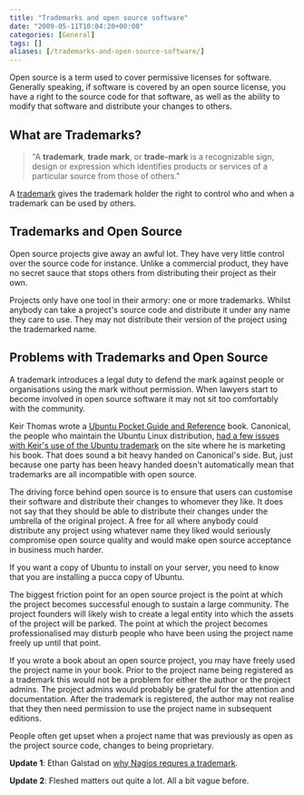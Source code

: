 ```yaml
---
title: "Trademarks and open source software"
date: "2009-05-11T10:04:20+00:00"
categories: [General]
tags: []
aliases: [/trademarks-and-open-source-software/]
---
```


Open source is a term used to cover permissive licenses for software. Generally speaking, if software is covered by an open source license, you have a right to the source code for that software, as well as the ability to modify that software and distribute your changes to others.

## What are Trademarks?

> "A **trademark**, **trade mark**, or **trade-mark** is a recognizable sign, design or expression which identifies products or services of a particular source from those of others."

A [trademark](https://en.wikipedia.org/wiki/Trademark) gives the trademark holder the right to control who and when a trademark can be used by others.

## Trademarks and Open Source

Open source projects give away an awful lot. They have very little control over the source code for instance. Unlike a commercial product, they have no secret sauce that stops others from distributing their project as their own.

Projects only have one tool in their armory: one or more trademarks. Whilst anybody can take a project's source code and distribute it under any name they care to use. They may not distribute their version of the project using the trademarked name.

## Problems with Trademarks and Open Source

A trademark introduces a legal duty to defend the mark against people or organisations using the mark without permission. When lawyers start to become involved in open source software it may not sit too comfortably with the community.

Keir Thomas wrote a [Ubuntu Pocket Guide and Reference](http://www.ubuntupocketguide.com/) book. Canonical, the people who maintain the Ubuntu Linux distribution, [had a few issues with Keir's use of the Ubuntu trademark](http://www.pcworld.com/article/164633/trademarks_the_hidden_menace.html) on the site where he is marketing his book. That does sound a bit heavy handed on Canonical's side. But, just because one party has been heavy handed doesn't automatically mean that trademarks are all incompatible with open source.

The driving force behind open source is to ensure that users can customise their software and distribute their changes to whomever they like. It does not say that they should be able to distribute their changes under the umbrella of the original project. A free for all where anybody could distribute any project using whatever name they liked would seriously compromise open source quality and would make open source acceptance in business much harder.

If you want a copy of Ubuntu to install on your server, you need to know that you are installing a pucca copy of Ubuntu.

The biggest friction point for an open source project is the point at which the project becomes successful enough to sustain a large community. The project founders will likely wish to create a legal entity into which the assets of the project will be parked. The point at which the project becomes professionalised may disturb people who have been using the project name freely up until that point.

If you wrote a book about an open source project, you may have freely used the project name in your book. Prior to the project name being registered as a trademark this would not be a problem for either the author or the project admins. The project admins would probably be grateful for the attention and documentation. After the trademark is registered, the author may not realise that they then need permission to use the project name in subsequent editions.

People often get upset when a project name that was previously as open as the project source code, changes to being proprietary.

**Update 1**: Ethan Galstad on [why Nagios requres a trademark](http://community.nagios.org/2009/05/11/the-nagios-trademark-policy-why-its-necessary/).

**Update 2**: Fleshed matters out quite a lot. All a bit vague before.
